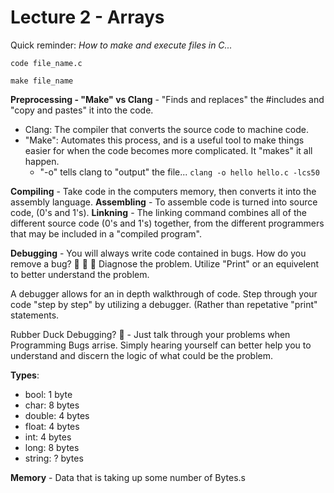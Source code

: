 # Lecture 2 - Arrays
Quick reminder: _How to make and execute files in C..._

```code file_name.c```

```make file_name```

__Preprocessing - "Make" vs Clang__ - "Finds and replaces" the #includes and "copy and pastes" it into the code.
- Clang: The compiler that converts the source code to machine code.
- "Make": Automates this process, and is a useful tool to make things easier for when the code becomes more complicated. It "makes" it all happen.
  - "-o" tells clang to "output" the file... ```clang -o hello hello.c -lcs50```

__Compiling__ - Take code in the computers memory, then converts it into the assembly language.
__Assembling__ - To assemble code is turned into source code, (0's and 1's).
__Linkning__ - The linking command combines all of the different source code (0's and 1's) together, from the different programmers that may be included in a "compiled program".

__Debugging__ - You will always write code contained in bugs. How do you remove a bug? 🐜 🐞 🐛
Diagnose the problem. Utilize "Print" or an equivelent to better understand the problem.

A debugger allows for an in depth walkthrough of code. Step through your code "step by step" by utilizing a debugger. (Rather than repetative "print" statements.

Rubber Duck Debugging? 🦆 - Just talk through your problems when Programming Bugs arrise. Simply hearing yourself can better help you to understand and discern the logic of what could be the problem.

__Types__:
- bool: 1 byte
- char: 8 bytes
- double: 4 bytes
- float: 4 bytes
- int: 4 bytes
- long: 8 bytes
- string: ? bytes

__Memory__ - Data that is taking up some number of Bytes.s
